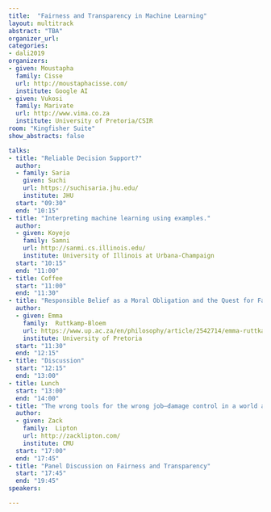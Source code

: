 ```yaml
---
title:  "Fairness and Transparency in Machine Learning"
layout: multitrack
abstract: "TBA"
organizer_url:
categories:
- dali2019
organizers:
- given: Moustapha 
  family: Cisse
  url: http://moustaphacisse.com/
  institute: Google AI
- given: Vukosi 
  family: Marivate
  url: http://www.vima.co.za
  institute: University of Pretoria/CSIR
room: "Kingfisher Suite"
show_abstracts: false

talks:
- title: "Reliable Decision Support?"
  author: 
  - family: Saria
    given: Suchi
    url: https://suchisaria.jhu.edu/
    institute: JHU
  start: "09:30"
  end: "10:15" 
- title: "Interpreting machine learning using examples."
  author:
  - given: Koyejo
    family: Samni
    url: http://sanmi.cs.illinois.edu/
    institute: University of Illinois at Urbana-Champaign
  start: "10:15"
  end: "11:00" 
- title: Coffee
  start: "11:00"
  end: "11:30"
- title: "Responsible Belief as a Moral Obligation and the Quest for Fair and Transparent Machine Learning"
  author:
  - given: Emma
    family:  Ruttkamp-Bloem
    url: https://www.up.ac.za/en/philosophy/article/2542714/emma-ruttkamp-bloem
    institute: University of Pretoria
  start: "11:30"
  end: "12:15"   
- title: "Discussion"
  start: "12:15"
  end: "13:00" 
- title: Lunch
  start: "13:00"
  end: "14:00"
- title: "The wrong tools for the wrong job—damage control in a world awash with premature ML"
  author:
  - given: Zack
    family:  Lipton
    url: http://zacklipton.com/
    institute: CMU
  start: "17:00"
  end: "17:45" 
- title: "Panel Discussion on Fairness and Transparency"
  start: "17:45"
  end: "19:45" 
speakers:

---
```

